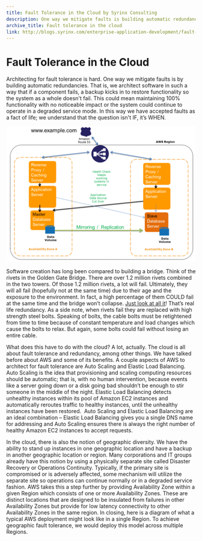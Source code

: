 ```yaml
---
title: Fault Tolerance in the Cloud by Syrinx Consulting
description: One way we mitigate faults is building automatic redundancies. That is, we architect software in a way that if a component fails, a backup kicks in.
archive_title: Fault tolerance in the cloud
link: http://blogs.syrinx.com/enterprise-application-development/fault-tolerance-in-aws/
---
```


# Fault Tolerance in the Cloud

Architecting for fault tolerance is hard. One way we mitigate faults is by building automatic redundancies. That is, we architect software in such a way that if a component fails, a backup kicks in to restore functionality so the system as a whole doesn't fail. This could mean maintaining 100% functionality with no noticeable impact or the system could continue to operate in a degraded service mode. In this way we have accepted faults as a fact of life; we understand that the question isn't IF, it’s WHEN.

![Fault Tolerence](/assets/img/blog/fault_tolerence_cloud.png)

Software creation has long been compared to building a bridge. Think of the rivets in the Golden Gate Bridge. There are over 1.2 million rivets combined in the two towers. Of those 1.2 million rivets, a lot will fail. Ultimately, they will all fail (hopefully not at the same time) due to their age and the exposure to the environment. In fact, a high percentage of them COULD fail at the same time and the bridge won’t collapse. [Just look at all it](https://farm4.staticflickr.com/3636/3332544404_3836dc94bb_z.jpg)! That’s real life redundancy. As a side note, when rivets fail they are replaced with high strength steel bolts. Speaking of bolts, the cable bolts must be retightened from time to time because of constant temperature and load changes which cause the bolts to relax. But again, some bolts could fail without losing an entire cable.

What does this have to do with the cloud? A lot, actually. The cloud is all about fault tolerance and redundancy, among other things. We have talked before about AWS and some of its benefits. A couple aspects of AWS to architect for fault tolerance are Auto Scaling and Elastic Load Balancing. Auto Scaling is the idea that provisioning and scaling computing resources should be automatic; that is, with no human intervention, because events like a server going down or a disk going bad shouldn’t be enough to stir someone in the middle of the night. Elastic Load Balancing detects unhealthy instances within its pool of Amazon EC2 instances and automatically reroutes traffic to healthy instances, until the unhealthy instances have been restored.  Auto Scaling and Elastic Load Balancing are an ideal combination – Elastic Load Balancing gives you a single DNS name for addressing and Auto Scaling ensures there is always the right number of healthy Amazon EC2 instances to accept requests.

In the cloud, there is also the notion of geographic diversity. We have the ability to stand up instances in one geographic location and have a backup in another geographic location or region. Many corporations and IT groups already have this notion by using a physically separate site called Disaster Recovery or Operations Continuity. Typically, if the primary site is compromised or is adversely affected, some mechanism will utilize the separate site so operations can continue normally or in a degraded service fashion. AWS takes this a step further by providing Availability Zone within a given Region which consists of one or more Availability Zones. These are distinct locations that are designed to be insulated from failures in other Availability Zones but provide for low latency connectivity to other Availability Zones in the same region. In closing, here is a diagram of what a typical AWS deployment might look like in a single Region. To achieve geographic fault tolerance, we would deploy this model across multiple Regions.
